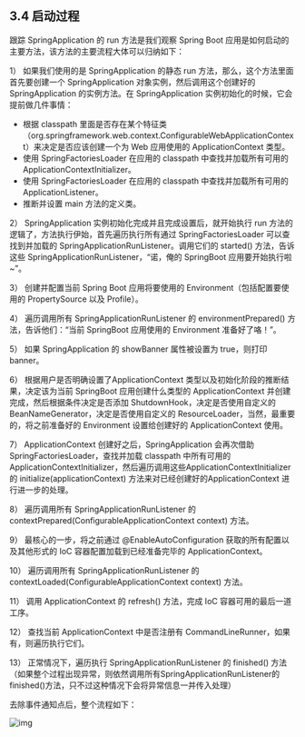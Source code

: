 ## 3.4 启动过程

跟踪 SpringApplication 的 run 方法是我们观察 Spring Boot 应用是如何启动的主要方法，该方法的主要流程大体可以归纳如下：

1） 如果我们使用的是 SpringApplication 的静态 run 方法，那么，这个方法里面首先要创建一个 SpringApplication 对象实例，然后调用这个创建好的 SpringApplication 的实例方法。在 SpringApplication 实例初始化的时候，它会提前做几件事情：

- 根据 classpath 里面是否存在某个特征类（org.springframework.web.context.ConfigurableWebApplicationContext）来决定是否应该创建一个为 Web 应用使用的 ApplicationContext 类型。
- 使用 SpringFactoriesLoader 在应用的 classpath 中查找并加载所有可用的 ApplicationContextInitializer。
- 使用 SpringFactoriesLoader 在应用的 classpath 中查找并加载所有可用的 ApplicationListener。
- 推断并设置 main 方法的定义类。

2） SpringApplication 实例初始化完成并且完成设置后，就开始执行 run 方法的逻辑了，方法执行伊始，首先遍历执行所有通过 SpringFactoriesLoader 可以查找到并加载的 SpringApplicationRunListener。调用它们的 started() 方法，告诉这些 SpringApplicationRunListener，“诺，俺的 SpringBoot 应用要开始执行啦~”。

3） 创建并配置当前 Spring Boot 应用将要使用的 Environment（包括配置要使用的 PropertySource 以及 Profile）。

4） 遍历调用所有 SpringApplicationRunListener 的 environmentPrepared() 方法，告诉他们：“当前 SpringBoot 应用使用的 Environment 准备好了咯！”。

5） 如果 SpringApplication 的 showBanner 属性被设置为 true，则打印 banner。

6） 根据用户是否明确设置了ApplicationContext 类型以及初始化阶段的推断结果，决定该为当前 SpringBoot 应用创建什么类型的 ApplicationContext 并创建完成，然后根据条件决定是否添加 ShutdownHook，决定是否使用自定义的 BeanNameGenerator，决定是否使用自定义的 ResourceLoader，当然，最重要的，将之前准备好的 Environment 设置给创建好的 ApplicationContext 使用。

7） ApplicationContext 创建好之后，SpringApplication 会再次借助 SpringFactoriesLoader，查找并加载 classpath 中所有可用的 ApplicationContextInitializer，然后遍历调用这些ApplicationContextInitializer 的 initialize(applicationContext) 方法来对已经创建好的ApplicationContext 进行进一步的处理。

8） 遍历调用所有 SpringApplicationRunListener 的 contextPrepared(ConfigurableApplicationContext context) 方法。

9） 最核心的一步，将之前通过 @EnableAutoConfiguration 获取的所有配置以及其他形式的 IoC 容器配置加载到已经准备完毕的 ApplicationContext。

10） 遍历调用所有 SpringApplicationRunListener 的 contextLoaded(ConfigurableApplicationContext context) 方法。

11） 调用 ApplicationContext 的 refresh() 方法，完成 IoC 容器可用的最后一道工序。

12） 查找当前 ApplicationContext 中是否注册有 CommandLineRunner，如果有，则遍历执行它们。

13） 正常情况下，遍历执行 SpringApplicationRunListener 的 finished() 方法（如果整个过程出现异常，则依然调用所有SpringApplicationRunListener的finished()方法，只不过这种情况下会将异常信息一并传入处理）

去除事件通知点后，整个流程如下：

![img](images/springboot-startflow.jpg)
